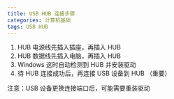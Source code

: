 ```yaml
---
title: USB HUB 连接步骤
categories: 计算机基础
tags: USB HUB
---
```


1. HUB 电源线先插入插座，再插入 HUB
2. HUB 数据线先插入电脑，再插入 HUB
3. Windows 这时自动检测到 HUB 并安装驱动
4. 待 HUB 连接成功后，再连接 USB 设备到 HUB （重要）

注意：USB 设备更换连接端口后，可能需要重装驱动
